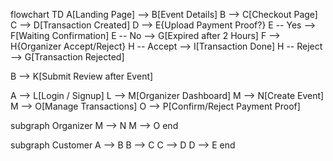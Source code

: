 flowchart TD
  A[Landing Page] --> B[Event Details]
  B --> C[Checkout Page]
  C --> D[Transaction Created]
  D --> E{Upload Payment Proof?}
  E -- Yes --> F[Waiting Confirmation]
  E -- No --> G[Expired after 2 Hours]
  F --> H{Organizer Accept/Reject}
  H -- Accept --> I[Transaction Done]
  H -- Reject --> G[Transaction Rejected]
  
  B --> K[Submit Review after Event]
  
  A --> L[Login / Signup]
  L --> M[Organizer Dashboard]
  M --> N[Create Event]
  M --> O[Manage Transactions]
  O --> P[Confirm/Reject Payment Proof]

  subgraph Organizer
    M --> N
    M --> O
  end

  subgraph Customer
    A --> B
    B --> C
    C --> D
    D --> E
  end
